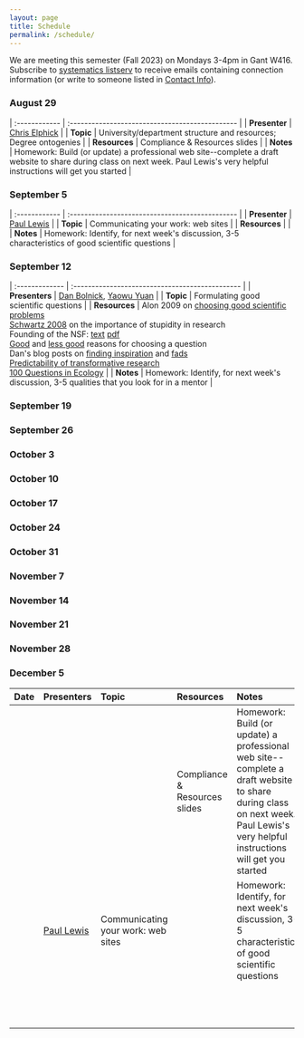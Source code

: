 ```yaml
---
layout: page
title: Schedule
permalink: /schedule/
---
```


We are meeting this semester (Fall 2023) on Mondays 3-4pm in Gant W416. Subscribe to [systematics listserv](/systseminar/listserv/) to receive emails containing connection information (or write to someone listed in [Contact Info](/systseminar/contact-info/)).

### August 29    

| :------------ | :---------------------------------------------- |
| **Presenter** | [Chris Elphick](https://elphick.lab.uconn.edu/) |
| **Topic**     | University/department structure and resources; Degree ontogenies |
| **Resources** | Compliance & Resources slides |
| **Notes**     | Homework: Build (or update) a professional web site--complete a draft website to share during class on next week. Paul Lewis's very helpful instructions will get you started |

### September 5  

| :------------ | :---------------------------------------------- |
| **Presenter** | [Paul Lewis](https://phylogeny.uconn.edu/) |
| **Topic**     | Communicating your work: web sites |
| **Resources** | |
| **Notes**     | Homework: Identify, for next week's discussion, 3-5 characteristics of good scientific questions |

### September 12 

| :------------- | :---------------------------------------------- |
| **Presenters** | [Dan Bolnick](https://bolnicklab.wordpress.com/), [Yaowu Yuan](https://monkeyflower.uconn.edu/) |
| **Topic**      | Formulating good scientific questions |
| **Resources**  | Alon 2009 on [choosing good scientific problems](http://www.sciencedirect.com/science/article/pii/S1097276509006418) <br>[Schwartz 2008](http://dx.doi.org/10.1242/jcs.033340) on the importance of stupidity in research <br>Founding of the NSF: [text](https://www.nsf.gov/od/lpa/nsf50/vbush1945.htm) [pdf](https://archive.org/details/scienceendlessfr00unit) <br>[Good](https://dynamicecology.wordpress.com/2012/10/20/advice-good-reasons-for-choosing-a-research-project-plus-some-bad-ones/) and [less good](https://dynamicecology.wordpress.com/2011/06/03/advice-weak-reasons-for-choosing-a-research-project/) reasons for choosing a question <br>Dan's blog posts on [finding inspiration](https://ecoevoevoeco.blogspot.com/2019/09/inspiration.html) and [fads](https://ecoevoevoeco.blogspot.com/2019/09/fads.html)<br>[Predictability of transformative research](https://doi.org/10.1016/j.tree.2017.08.012)<br>[100 Questions in Ecology](https:doi.org/10.1111/1365-2745.12025) |
| **Notes**      | Homework: Identify, for next week's discussion, 3-5 qualities that you look for in a mentor |

### September 19 

### September 26 

### October 3    

### October 10   

### October 17   

### October 24   

### October 31   

### November 7   

### November 14  

### November 21  

### November 28  

### December 5   


| Date         | Presenters                                      | Topic | Resources | Notes |
| :----------- | :---------------------------------------------- | :---- | :-------- | :---- |
| | |  | Compliance & Resources slides | Homework: Build (or update) a professional web site--complete a draft website to share during class on next week. Paul Lewis's very helpful instructions will get you started |
| | [Paul Lewis](https://phylogeny.uconn.edu)       | Communicating your work: web sites | | Homework: Identify, for next week's discussion, 3-5 characteristics of good scientific questions |
| | []()
| |
| |
| |
| |
| |
| |
| |
| |
| |
| |
| |
| |
